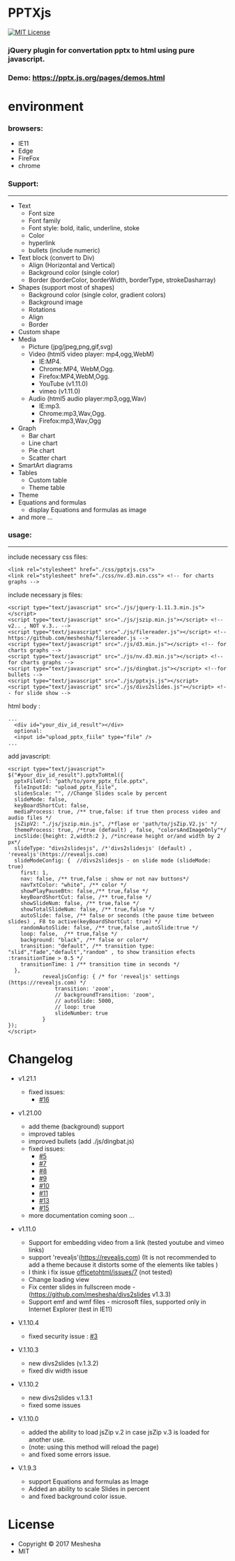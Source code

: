 PPTXjs
==========
[![MIT License][license-image]][license-url]

[license-image]: http://img.shields.io/badge/license-MIT-blue.svg?style=flat
[license-url]: LICENSE
 
### jQuery plugin for convertation pptx to html using pure javascript.
### Demo: https://pptx.js.org/pages/demos.html

# environment
### browsers:
- IE11
- Edge
- FireFox
- chrome
### Support:
----
* Text
  * Font size
  * Font family
  * Font style: bold, italic, underline, stoke
  * Color
  * hyperlink
  * bullets (include numeric)
* Text block (convert to Div)
  * Align (Horizontal and Vertical)
  * Background color (single color)
  * Border (borderColor, borderWidth, borderType, strokeDasharray)
* Shapes (support most of shapes)
  * Background color (single color, gradient colors)
  * Background image
  * Rotations
  * Align
  * Border
* Custom shape
* Media
  * Picture (jpg/jpeg,png,gif,svg)
  * Video (html5 video player: mp4,ogg,WebM)
    * IE:MP4.
    * Chrome:MP4,	WebM,Ogg.
    * Firefox:MP4,WebM,Ogg.
    * YouTube (v1.11.0)
    * vimeo (v1.11.0)
  * Audio (html5 audio player:mp3,ogg,Wav)
    * IE:mp3.
    * Chrome:mp3,Wav,Ogg.
    * Firefox:mp3,Wav,Ogg  
* Graph
  * Bar chart
  * Line chart
  * Pie chart
  * Scatter chart
* SmartArt diagrams
* Tables
  * Custom table
  * Theme table
* Theme
* Equations and formulas
  * display Equations and formulas as image
* and more ...

###  usage:
----
 include necessary css files:
 ```
<link rel="stylesheet" href="./css/pptxjs.css">
<link rel="stylesheet" href="./css/nv.d3.min.css"> <!-- for charts graphs -->
```
 include necessary js files:
 ```
<script type="text/javascript" src="./js/jquery-1.11.3.min.js"></script>
<script type="text/javascript" src="./js/jszip.min.js"></script> <!-- v2.. , NOT v.3.. -->
<script type="text/javascript" src="./js/filereader.js"></script> <!--https://github.com/meshesha/filereader.js -->
<script type="text/javascript" src="./js/d3.min.js"></script> <!-- for charts graphs -->
<script type="text/javascript" src="./js/nv.d3.min.js"></script> <!-- for charts graphs -->
<script type="text/javascript" src="./js/dingbat.js"></script> <!--for bullets -->
<script type="text/javascript" src="./js/pptxjs.js"></script>
<script type="text/javascript" src="./js/divs2slides.js"></script> <!-- for slide show -->
 ```
 html body :
 ```
 ...
   <div id="your_div_id_result"></div>
   optional:
   <input id="upload_pptx_fiile" type="file" />
 ...
 ```
 add javascript:
 ```
<script type="text/javascript">
 $("#your_div_id_result").pptxToHtml({
   pptxFileUrl: "path/to/yore_pptx_file.pptx", 
   fileInputId: "upload_pptx_fiile",
   slidesScale: "", //Change Slides scale by percent
   slideMode: false,
   keyBoardShortCut: false,
   mediaProcess: true, /** true,false: if true then process video and audio files */
   jsZipV2: "./js/jszip.min.js", /*flase or 'path/to/jsZip.V2.js' */
   themeProcess: true, /*true (default) , false, "colorsAndImageOnly"*/
   incSlide:{height: 2,width:2 }, /*increase height or/and width by 2 px*/
   slideType: "divs2slidesjs", /*'divs2slidesjs' (default) , 'revealjs'(https://revealjs.com)
   slideModeConfig: {  //divs2slidesjs - on slide mode (slideMode: true)
     first: 1,
     nav: false, /** true,false : show or not nav buttons*/
     navTxtColor: "white", /** color */
     showPlayPauseBtn: false,/** true,false */
     keyBoardShortCut: false, /** true,false */
     showSlideNum: false, /** true,false */
     showTotalSlideNum: false, /** true,false */
     autoSlide: false, /** false or seconds (the pause time between slides) , F8 to active(keyBoardShortCut: true) */
     randomAutoSlide: false, /** true,false ,autoSlide:true */ 
     loop: false,  /** true,false */
     background: "black", /** false or color*/
     transition: "default", /** transition type: "slid","fade","default","random" , to show transition efects :transitionTime > 0.5 */
     transitionTime: 1 /** transition time in seconds */           
   },
			revealjsConfig: { /* for 'revealjs' settings (https://revealjs.com) */
				transition: 'zoom',
				// backgroundTransition: 'zoom', 
				// autoSlide: 5000,
				// loop: true
				slideNumber: true
			}
 });
</script>
 ``` 
# Changelog
* v1.21.1
  * fixed issues:
    - [#16](https://github.com/meshesha/PPTXjs/issues/16)

* v1.21.00
  * add theme (background) support
  * improved tables
  * improved bullets (add ./js/dingbat.js)
  * fixed issues:
    - [#5](https://github.com/meshesha/PPTXjs/issues/5)
    - [#7](https://github.com/meshesha/PPTXjs/issues/7)
    - [#8](https://github.com/meshesha/PPTXjs/issues/8)
    - [#9](https://github.com/meshesha/PPTXjs/issues/9)
    - [#10](https://github.com/meshesha/PPTXjs/issues/10)
    - [#11](https://github.com/meshesha/PPTXjs/issues/11)
    - [#13](https://github.com/meshesha/PPTXjs/issues/13)
    - [#15](https://github.com/meshesha/PPTXjs/issues/15)
  * more documentation coming soon ...

* v1.11.0
  * Support for embedding video from a link (tested youtube and vimeo links)
  * support 'revealjs'(https://revealjs.com) (It is not recommended to add a theme because it distorts some of the elements like tables )
  * I think i fix issue [officetohtml/issues/7](https://github.com/meshesha/officetohtml/issues/7) (not tested) 
  * Change loading view 
  * Fix center slides in fullscreen mode - (https://github.com/meshesha/divs2slides v1.3.3)
  * Support emf and wmf files - microsoft files, supported only in Internet Explorer (test in IE11)

* V.1.10.4
  * fixed security issue : [#3](https://github.com/meshesha/PPTXjs/issues/3)
  
* V.1.10.3
  * new divs2slides (v.1.3.2)
  * fixed div width issue
* V.1.10.2
  * new divs2slides v.1.3.1
  * fixed some issues
* V.1.10.0
  * added the ability to load jsZip v.2  in case jsZip v.3 is loaded for another use.
  *  (note: using this method will reload the page)
  *  and fixed some errors issue.
* V.1.9.3
  * support Equations and formulas as Image
  * Added an ability to scale Slides in percent
  * and fixed background color issue.
# License
- Copyright © 2017 Meshesha
- MIT
